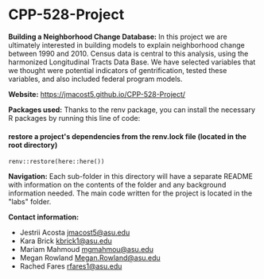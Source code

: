 # CPP-528-Project
**Building a Neighborhood Change Database:**
In this project we are ultimately interested in building models to explain neighborhood change between 1990 and 2010. Census data is central to this analysis, using the harmonized Longitudinal Tracts Data Base. We have selected variables that we thought were potential indicators of gentrification, tested these variables, and also included federal program models. 

**Website:**
https://jmacost5.github.io/CPP-528-Project/

**Packages used:**
Thanks to the renv package, you can install the necessary R packages by running this line of code:
   #### restore a project's dependencies from the renv.lock file (located in the root directory)
    renv::restore(here::here())

**Navigation:**
Each sub-folder in this directory will have a separate README with information on the contents of the folder and any background information needed. The main code written for the project is located in the "labs" folder. 

**Contact information:**
* Jestrii Acosta jmacost5@asu.edu
* Kara Brick kbrick1@asu.edu
* Mariam Mahmoud mgmahmou@asu.edu
* Megan Rowland Megan.Rowland@asu.edu
* Rached Fares rfares1@asu.edu

